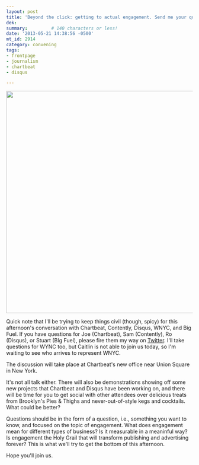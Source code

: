```yaml
---
layout: post
title: 'Beyond the click: getting to actual engagement. Send me your questions!'
dek:     
summary:         # 140 characters or less!
date: '2013-05-21 14:38:56 -0500'
mt_id: 2914
category: convening
tags: 
- frontpage
- journalism
- chartbeat
- disqus

---
```

<img src="http://chartbeat.files.wordpress.com/2012/06/screen-shot-2012-06-03-at-10-41-16-am.png" width="600" />

Quick note that I'll be trying to keep things civil (though, spicy) for this afternoon's conversation with Chartbeat, Contently, Disqus, WNYC, and Big Fuel. If you have questions for Joe (Chartbeat), Sam (Contently), Ro (Disqus), or Stuart (BIg Fuel), please fire them my way on <a href="http://twitter.com/phillipadsmith">Twitter</a>. I'll take questions for WYNC too, but Caitlin is not able to join us today, so I'm waiting to see who arrives to represent WNYC. 

The discussion will take place at Chartbeat's new office near Union Square in New York. 

It's not all talk either. There will also be demonstrations showing off some new projects that Chartbeat and Disqus have been working on, and there will  be time for you to get social with other attendees over delicious treats from Brooklyn's Pies & Thighs and never-out-of-style kegs and cocktails. What could be better? 

Questions should be in the form of a question, i.e., something you want to know, and focused on the topic of engagement. What does engagement mean for different types of business? Is it measurable in a meaninful way? Is engagement the Holy Grail that will transform publishing and advertising forever? This is what we'll try to get the bottom of this afternoon.

Hope you'll join us.
